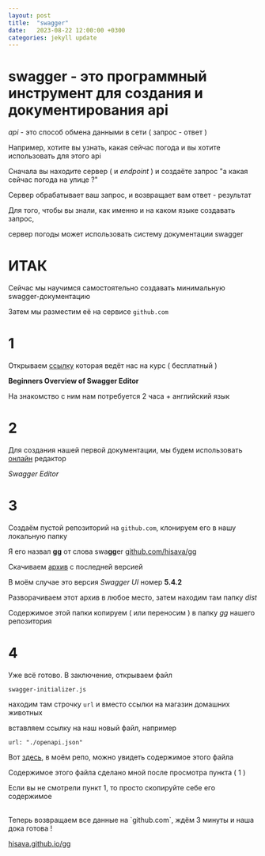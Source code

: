 ```yaml
---
layout: post
title:  "swagger"
date:   2023-08-22 12:00:00 +0300
categories: jekyll update
---
```


# swagger - это программный инструмент для создания и документирования api

*api* - это способ обмена данными в сети ( запрос - ответ )

Например, хотите вы узнать, какая сейчас погода и вы хотите использовать для этого api

Сначала вы находите сервер ( и *endpoint* ) и создаёте запрос "а какая сейчас погода на улице ?"

Сервер обрабатывает ваш запрос, и возвращает вам ответ - результат

Для того, чтобы вы знали, как именно и на каком языке создавать запрос,

сервер погоды может использовать систему документации swagger

# ИТАК

Сейчас мы научимся самостоятельно создавать минимальную swagger-документацию

Затем мы разместим её на сервисе `github.com`

# 1

Открываем [ссылку](https://www.coursera.org/learn/beginners-overview-of-swagger-editor-oas) которая ведёт нас на курс ( бесплатный )

**Beginners Overview of Swagger Editor**

На знакомство с ним нам потребуется 2 часа + английский язык

# 2

Для создания нашей первой документации, мы будем использовать [онлайн](https://editor.swagger.io/) редактор

*Swagger Editor*

# 3

Создаём пустой репозиторий на `github.com`, клонируем его в нашу локальную папку

Я его назвал **gg** от слова swa**gg**er [github.com/hisava/gg](https://github.com/hisava/gg)

Скачиваем [архив](https://github.com/swagger-api/swagger-ui/releases/tag/v5.4.2) с последней версией

В моём случае это версия *Swagger UI* номер **5.4.2**

Разворачиваем этот архив в любое место, затем находим там папку *dist*

Содержимое этой папки копируем ( или переносим ) в папку *gg* нашего репозитория

# 4

Уже всё готово. В заключение, открываем файл 

`swagger-initializer.js`

находим там строчку `url` и вместо ссылки на магазин домашних животных

вставляем ссылку на наш новый файл, например

`url: "./openapi.json"`

Вот [здесь](https://hisava.github.io/gg/openapi.json), в моём репо, можно увидеть содержимое этого файла

Содержимое этого файла сделано мной после просмотра пункта ( 1 )

Если вы не смотрели пункт 1, то просто скопируйте себе его содержимое

<br>
Теперь возвращаем все данные на `github.com`, ждём 3 минуты и наша дока готова !

[hisava.github.io/gg](https://hisava.github.io/gg)